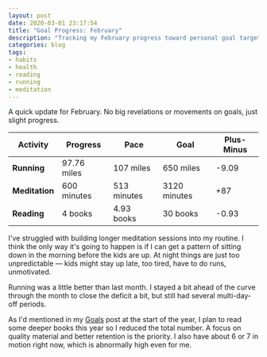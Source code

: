 ```yaml
---
layout: post
date: 2020-03-01 23:17:54
title: "Goal Progress: February"
description: "Tracking my February progress toward personal goal targets for the year."
categories: blog
tags:
- habits
- health
- reading
- running
- meditation
---
```


A quick update for February. No big revelations or movements on goals, just slight progress.

| Activity       | Progress    | Pace        | Goal         | Plus-Minus                      |
|----------------|-------------|-------------|--------------|---------------------------------|
| **Running**    | 97.76 miles | 107 miles   | 650 miles    | <span class="red">-9.09</span>  |
| **Meditation** | 600 minutes | 513 minutes | 3120 minutes | <span class="green">+87</span>  |
| **Reading**    | 4 books     | 4.93 books  | 30 books     | <span class="red">-0.93</span>  |

I've struggled with building longer meditation sessions into my routine. I think the only way it's going to happen is if I can get a pattern of sitting down in the morning before the kids are up. At night things are just too unpredictable — kids might stay up late, too tired, have to do runs, unmotivated.

Running was a little better than last month. I stayed a bit ahead of the curve through the month to close the deficit a bit, but still had several multi-day-off periods.

As I'd mentioned in my [Goals](/post/2020-goals/ "2020 Goals") post at the start of the year, I plan to read some deeper books this year so I reduced the total number. A focus on quality material and better retention is the priority. I also have about 6 or 7 in motion right now, which is abnormally high even for me.
